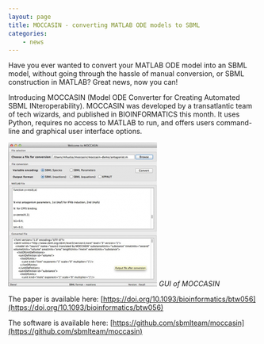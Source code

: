 ```yaml
---
layout: page
title: MOCCASIN - converting MATLAB ODE models to SBML
categories:
    - news
---
```


Have you ever wanted to convert your MATLAB ODE model into an SBML model, without going through the hassle of manual conversion, or SBML construction in MATLAB? Great news, now you can!

Introducing MOCCASIN (Model ODE Converter for Creating Automated SBML INteroperability). 
MOCCASIN was developed by a transatlantic team of tech wizards, and published in BIOINFORMATICS this month. 
It uses Python, requires no access to MATLAB to run, and offers users command-line and graphical user interface options.

![Moccasin Gui](/img/news/moccasin.png)
_GUI of MOCCASIN_

The paper is available here:  [https://doi.org/10.1093/bioinformatics/btw056](https://doi.org/10.1093/bioinformatics/btw056)

The software is available here: [https://github.com/sbmlteam/moccasin](https://github.com/sbmlteam/moccasin)